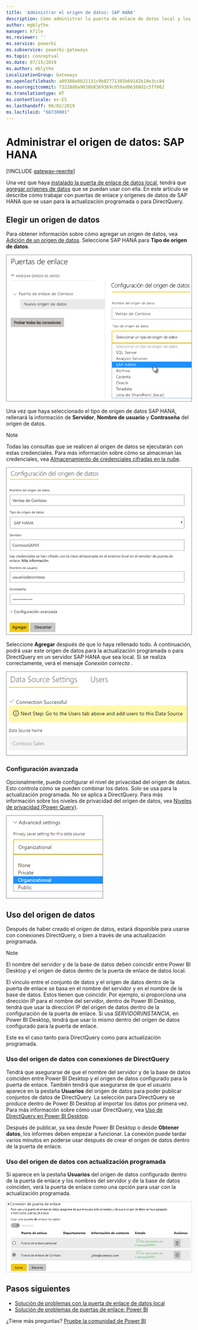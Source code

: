 ```yaml
---
title: 'Administrar el origen de datos: SAP HANA'
description: Cómo administrar la puerta de enlace de datos local y los orígenes de datos que pertenecen a esa puerta de enlace. Este artículo es específico de SAP HANA.
author: mgblythe
manager: kfile
ms.reviewer: ''
ms.service: powerbi
ms.subservice: powerbi-gateways
ms.topic: conceptual
ms.date: 07/15/2019
ms.author: mblythe
LocalizationGroup: Gateways
ms.openlocfilehash: a09388e8b22131c9b82771385b69142b18e3cc84
ms.sourcegitcommit: 73228d0a9038b8369369c059ad06168d2c5ff062
ms.translationtype: HT
ms.contentlocale: es-ES
ms.lasthandoff: 08/02/2019
ms.locfileid: "68730001"
---
```

# <a name="manage-your-data-source---sap-hana"></a>Administrar el origen de datos: SAP HANA

[!INCLUDE [gateway-rewrite](includes/gateway-rewrite.md)]

Una vez que haya [instalado la puerta de enlace de datos local](/data-integration/gateway/service-gateway-install), tendrá que [agregar orígenes de datos](service-gateway-data-sources.md#add-a-data-source) que se puedan usar con ella. En este artículo se describe cómo trabajar con puertas de enlace y orígenes de datos de SAP HANA que se usan para la actualización programada o para DirectQuery.

## <a name="add-a-data-source"></a>Elegir un origen de datos

Para obtener información sobre cómo agregar un origen de datos, vea [Adición de un origen de datos](service-gateway-data-sources.md#add-a-data-source). Seleccione SAP HANA para **Tipo de origen de datos**.

![Adición del origen de datos SAP HANA](media/service-gateway-enterprise-manage-sap/datasourcesettings2-sap.png)

Una vez que haya seleccionado el tipo de origen de datos SAP HANA, rellenará la información de **Servidor**, **Nombre de usuario** y **Contraseña** del origen de datos.

> [!NOTE]
> Todas las consultas que se realicen al origen de datos se ejecutarán con estas credenciales. Para más información sobre cómo se almacenan las credenciales, vea [Almacenamiento de credenciales cifradas en la nube](service-gateway-data-sources.md#store-encrypted-credentials-in-the-cloud).

![Rellene la configuración del origen de datos](media/service-gateway-enterprise-manage-sap/datasourcesettings3-sap.png)

Seleccione **Agregar** después de que lo haya rellenado todo. A continuación, podrá usar este origen de datos para la actualización programada o para DirectQuery en un servidor SAP HANA que sea local. Si se realiza correctamente, verá el mensaje *Conexión correcta* .

![Representación del estado de conexión](media/service-gateway-enterprise-manage-sap/datasourcesettings4.png)

### <a name="advanced-settings"></a>Configuración avanzada

Opcionalmente, puede configurar el nivel de privacidad del origen de datos. Esto controla cómo se pueden combinar los datos. Solo se usa para la actualización programada. No se aplica a DirectQuery. Para más información sobre los niveles de privacidad del origen de datos, vea [Niveles de privacidad (Power Query)](https://support.office.com/article/Privacy-levels-Power-Query-CC3EDE4D-359E-4B28-BC72-9BEE7900B540).

![Establecimiento del nivel de privacidad](media/service-gateway-enterprise-manage-sap/datasourcesettings9.png)

## <a name="using-the-data-source"></a>Uso del origen de datos

Después de haber creado el origen de datos, estará disponible para usarse con conexiones DirectQuery, o bien a través de una actualización programada.

> [!NOTE]
> El nombre del servidor y de la base de datos deben coincidir entre Power BI Desktop y el origen de datos dentro de la puerta de enlace de datos local.

El vínculo entre el conjunto de datos y el origen de datos dentro de la puerta de enlace se basa en el nombre del servidor y en el nombre de la base de datos. Estos tienen que coincidir. Por ejemplo, si proporciona una dirección IP para el nombre del servidor, dentro de Power BI Desktop, tendrá que usar la dirección IP del origen de datos dentro de la configuración de la puerta de enlace. Si usa *SERVIDOR\INSTANCIA*, en Power BI Desktop, tendrá que usar lo mismo dentro del origen de datos configurado para la puerta de enlace.

Este es el caso tanto para DirectQuery como para actualización programada.

### <a name="using-the-data-source-with-directquery-connections"></a>Uso del origen de datos con conexiones de DirectQuery

Tendrá que asegurarse de que el nombre del servidor y de la base de datos coinciden entre Power BI Desktop y el origen de datos configurado para la puerta de enlace. También tendrá que asegurarse de que el usuario aparece en la pestaña **Usuarios** del origen de datos para poder publicar conjuntos de datos de DirectQuery. La selección para DirectQuery se produce dentro de Power BI Desktop al importar los datos por primera vez. Para más información sobre cómo usar DirectQuery, vea [Uso de DirectQuery en Power BI Desktop](desktop-use-directquery.md).

Después de publicar, ya sea desde Power BI Desktop o desde **Obtener datos**, los informes deben empezar a funcionar. La conexión puede tardar varios minutos en poderse usar después de crear el origen de datos dentro de la puerta de enlace.

### <a name="using-the-data-source-with-scheduled-refresh"></a>Uso del origen de datos con actualización programada

Si aparece en la pestaña **Usuarios** del origen de datos configurado dentro de la puerta de enlace y los nombres del servidor y de la base de datos coinciden, verá la puerta de enlace como una opción para usar con la actualización programada.

![Representación de los usuarios](media/service-gateway-enterprise-manage-sap/powerbi-gateway-enterprise-schedule-refresh.png)

## <a name="next-steps"></a>Pasos siguientes

* [Solución de problemas con la puerta de enlace de datos local](/data-integration/gateway/service-gateway-tshoot)
* [Solución de problemas de puertas de enlace: Power BI](service-gateway-onprem-tshoot.md)  

¿Tiene más preguntas? [Pruebe la comunidad de Power BI](http://community.powerbi.com/)

